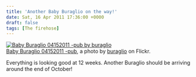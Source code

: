 ```yaml
---
title: 'Another Baby Buraglio on the way!'
date: Sat, 16 Apr 2011 17:36:00 +0000
draft: false
tags: [The firehose]
---
```


[![Baby Buraglio 04152011 -pub by buraglio](http://farm6.static.flickr.com/5184/5624523723_5005178c61.jpg)](http://www.flickr.com/photos/buraglio/5624523723/ "Baby Buraglio 04152011 -pub")  
[Baby Buraglio 04152011 -pub](http://www.flickr.com/photos/buraglio/5624523723/), a photo by [buraglio](http://www.flickr.com/photos/buraglio/) on Flickr.

Everything is looking good at 12 weeks. Another Buraglio should be arriving around the end of October!